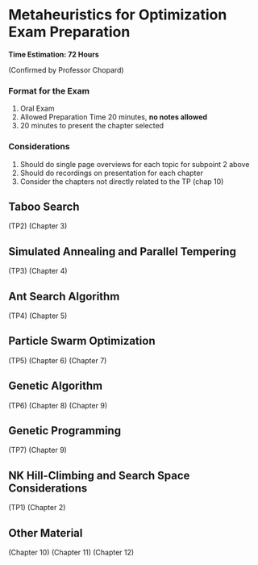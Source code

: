 # Metaheuristics for Optimization Exam Preparation

<b> Time Estimation: 72 Hours </b>

(Confirmed by Professor Chopard)
### Format for the Exam
1. Oral Exam
2. Allowed Preparation Time 20 minutes, <b> no notes allowed </b>
3. 20 minutes to present the chapter selected

### Considerations
1. Should do single page overviews for each topic for subpoint 2 above
2. Should do recordings on presentation for each chapter
3. Consider the chapters not directly related to the TP (chap 10)

## Taboo Search
(TP2)
(Chapter 3)

## Simulated Annealing and Parallel Tempering
(TP3)
(Chapter 4)

## Ant Search Algorithm
(TP4)
(Chapter 5)

## Particle Swarm Optimization
(TP5)
(Chapter 6)
(Chapter 7)

## Genetic Algorithm
(TP6)
(Chapter 8)
(Chapter 9)

## Genetic Programming
(TP7)
(Chapter 9)

## NK Hill-Climbing and Search Space Considerations
(TP1)
(Chapter 2)

## Other Material
(Chapter 10)
(Chapter 11)
(Chapter 12)
